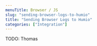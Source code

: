 ```yaml
---
menuTitle: Browser / JS
slug: "sending-browser-logs-to-humio"
title: "Sending Browser Logs to Humio"
categories: ["Integration"]
---
```


TODO: Thomas
